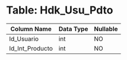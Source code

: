 # Table: Hdk_Usu_Pdto

| Column Name | Data Type | Nullable |
|-------------|-----------|----------|
| Id_Usuario | int | NO |
| Id_Int_Producto | int | NO |
